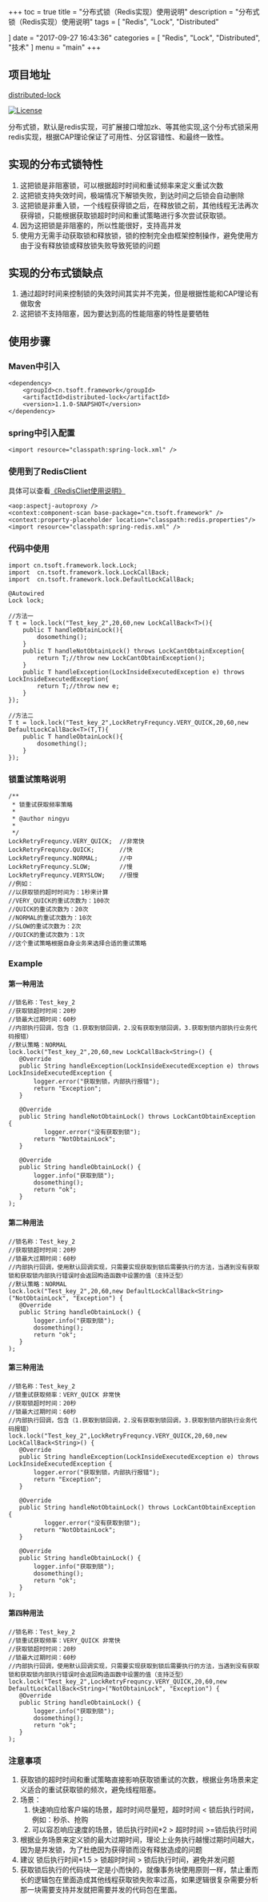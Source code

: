 +++
toc = true
title = "分布式锁（Redis实现）使用说明"
description = "分布式锁（Redis实现）使用说明"
tags = [
    "Redis",
	"Lock",
	"Distributed"

]
date = "2017-09-27 16:43:36"
categories = [
    "Redis",
	"Lock",
	"Distributed",
    "技术"
]
menu = "main"
+++

## 项目地址
[distributed-lock](https://github.com/ningyu1/distributed-lock "项目地址") 

[![License](https://img.shields.io/badge/license-GPLv3-blue.svg)](http://www.gnu.org/licenses/gpl-3.0.html)

分布式锁，默认是redis实现，可扩展接口增加zk、等其他实现,这个分布式锁采用redis实现，根据CAP理论保证了可用性、分区容错性、和最终一致性。

## 实现的分布式锁特性

1. 这把锁是非阻塞锁，可以根据超时时间和重试频率来定义重试次数
2. 这把锁支持失效时间，极端情况下解锁失败，到达时间之后锁会自动删除
3. 这把锁是非重入锁，一个线程获得锁之后，在释放锁之前，其他线程无法再次获得锁，只能根据获取锁超时时间和重试策略进行多次尝试获取锁。
4. 因为这把锁是非阻塞的，所以性能很好，支持高并发
5. 使用方无需手动获取锁和释放锁，锁的控制完全由框架控制操作，避免使用方由于没有释放锁或释放锁失败导致死锁的问题

## 实现的分布式锁缺点

1. 通过超时时间来控制锁的失效时间其实并不完美，但是根据性能和CAP理论有做取舍
2. 这把锁不支持阻塞，因为要达到高的性能阻塞的特性是要牺牲

## 使用步骤

### Maven中引入

```
<dependency>
    <groupId>cn.tsoft.framework</groupId>
    <artifactId>distributed-lock</artifactId>
    <version>1.1.0-SNAPSHOT</version>
</dependency>
```

### spring中引入配置

```
<import resource="classpath:spring-lock.xml" />
```

### 使用到了RedisClient

具体可以查看[《RedisCliet使用说明》](https://ningyu1.github.io/site/post/22-redis-client/)

```
<aop:aspectj-autoproxy />
<context:component-scan base-package="cn.tsoft.framework" />
<context:property-placeholder location="classpath:redis.properties"/>
<import resource="classpath:spring-redis.xml" />
```

### 代码中使用

```
import cn.tsoft.framework.lock.Lock;
import  cn.tsoft.framework.lock.LockCallBack;
import  cn.tsoft.framework.lock.DefaultLockCallBack;
 
@Autowired
Lock lock;

//方法一
T t = lock.lock("Test_key_2",20,60,new LockCallBack<T>(){
    public T handleObtainLock(){
        dosomething();
    }
    public T handleNotObtainLock() throws LockCantObtainException{
        return T;//throw new LockCantObtainException();
    }
    public T handleException(LockInsideExecutedException e) throws LockInsideExecutedException{
        return T;//throw new e;
    }
});

//方法二
T t = lock.lock("Test_key_2",LockRetryFrequncy.VERY_QUICK,20,60,new DefaultLockCallBack<T>(T,T){
    public T handleObtainLock(){
        dosomething();
    }
});
```

### 锁重试策略说明

```
/**
 * 锁重试获取频率策略
 * 
 * @author ningyu
 *
 */
LockRetryFrequncy.VERY_QUICK;  //非常快
LockRetryFrequncy.QUICK;       //快
LockRetryFrequncy.NORMAL;      //中
LockRetryFrequncy.SLOW;        //慢
LockRetryFrequncy.VERYSLOW;    //很慢
//例如：
//以获取锁的超时时间为：1秒来计算
//VERY_QUICK的重试次数为：100次
//QUICK的重试次数为：20次
//NORMAL的重试次数为：10次
//SLOW的重试次数为：2次
//QUICK的重试次数为：1次
//这个重试策略根据自身业务来选择合适的重试策略
```

### Example

#### 第一种用法

```
//锁名称：Test_key_2
//获取锁超时时间：20秒
//锁最大过期时间：60秒
//内部执行回调，包含（1.获取到锁回调，2.没有获取到锁回调，3.获取到锁内部执行业务代码报错）
//默认策略：NORMAL
lock.lock("Test_key_2",20,60,new LockCallBack<String>() {
   @Override
   public String handleException(LockInsideExecutedException e) throws LockInsideExecutedException {
       logger.error("获取到锁，内部执行报错");
       return "Exception";         
   }
 
   @Override
   public String handleNotObtainLock() throws LockCantObtainException {
          logger.error("没有获取到锁");
       return "NotObtainLock";
   }
 
   @Override
   public String handleObtainLock() {
       logger.info("获取到锁");
       dosomething();
       return "ok";
   }
);
```

#### 第二种用法

```
//锁名称：Test_key_2
//获取锁超时时间：20秒
//锁最大过期时间：60秒
//内部执行回调，使用默认回调实现，只需要实现获取到锁后需要执行的方法，当遇到没有获取锁和获取锁内部执行错误时会返回构造函数中设置的值（支持泛型）
//默认策略：NORMAL
lock.lock("Test_key_2",20,60,new DefaultLockCallBack<String>("NotObtainLock", "Exception") {
   @Override
   public String handleObtainLock() {
       logger.info("获取到锁");
       dosomething();
       return "ok";
   }
);
```

#### 第三种用法

```
//锁名称：Test_key_2
//锁重试获取频率：VERY_QUICK 非常快
//获取锁超时时间：20秒
//锁最大过期时间：60秒
//内部执行回调，包含（1.获取到锁回调，2.没有获取到锁回调，3.获取到锁内部执行业务代码报错）
lock.lock("Test_key_2",LockRetryFrequncy.VERY_QUICK,20,60,new LockCallBack<String>() {
   @Override
   public String handleException(LockInsideExecutedException e) throws LockInsideExecutedException {
       logger.error("获取到锁，内部执行报错");
       return "Exception";         
   }
 
   @Override
   public String handleNotObtainLock() throws LockCantObtainException {
          logger.error("没有获取到锁");
       return "NotObtainLock";
   }
 
   @Override
   public String handleObtainLock() {
       logger.info("获取到锁");
       dosomething();
       return "ok";
   }
);
```

#### 第四种用法

```
//锁名称：Test_key_2
//锁重试获取频率：VERY_QUICK 非常快
//获取锁超时时间：20秒
//锁最大过期时间：60秒
//内部执行回调，使用默认回调实现，只需要实现获取到锁后需要执行的方法，当遇到没有获取锁和获取锁内部执行错误时会返回构造函数中设置的值（支持泛型）
lock.lock("Test_key_2",LockRetryFrequncy.VERY_QUICK,20,60,new DefaultLockCallBack<String>("NotObtainLock", "Exception") {
   @Override
   public String handleObtainLock() {
       logger.info("获取到锁");
       dosomething();
       return "ok";
   }
);
```

### 注意事项

1. 获取锁的超时时间和重试策略直接影响获取锁重试的次数，根据业务场景来定义适合的重试获取锁的频次，避免线程阻塞。
2. 场景：
	1. 快速响应给客户端的场景，超时时间尽量短，超时时间 < 锁后执行时间，例如：秒杀、抢购
	2. 可以容忍响应速度的场景，锁后执行时间*2 > 超时时间 >=锁后执行时间
3. 根据业务场景来定义锁的最大过期时间，理论上业务执行越慢过期时间越大，因为是并发锁，为了杜绝因为获得锁而没有释放造成的问题
4. 建议 锁后执行时间*1.5 > 锁超时时间 > 锁后执行时间，避免并发问题
5. 获取锁后执行的代码块一定是小而快的，就像事务块使用原则一样，禁止重而长的逻辑包在里面造成其他线程获取锁失败率过高，如果逻辑很复杂需要分析那一块需要支持并发就把需要并发的代码包在里面。

